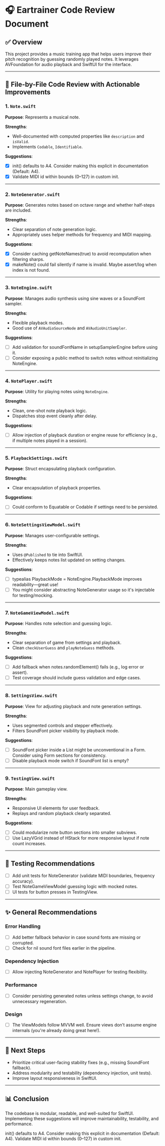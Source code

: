 # 🎧 Eartrainer Code Review Document

## ✅ Overview

This project provides a music training app that helps users improve their pitch recognition by guessing randomly played notes. It leverages AVFoundation for audio playback and SwiftUI for the interface.

---

## 📂 File-by-File Code Review with Actionable Improvements

### 1. `Note.swift`

**Purpose**: Represents a musical note.

**Strengths**:

- Well-documented with computed properties like `description` and `isValid`.
- Implements `Codable`, `Identifiable`.

**Suggestions**:

- [x] init() defaults to A4. Consider making this explicit in documentation (Default: A4).&#x20;
- [x] Validate MIDI id within bounds (0–127) in custom init.

---

### 2. `NoteGenerator.swift`

**Purpose**: Generates notes based on octave range and whether half-steps are included.

**Strengths**:

- Clear separation of note generation logic.
- Appropriately uses helper methods for frequency and MIDI mapping.

**Suggestions**:

- [x] Consider caching getNoteNames(true) to avoid recomputation when filtering sharps.
- [x] makeNote() could fail silently if name is invalid. Maybe assert/log when index is not found.

---

### 3. `NoteEngine.swift`

**Purpose**: Manages audio synthesis using sine waves or a SoundFont sampler.

**Strengths**:

- Flexible playback modes.
- Good use of `AVAudioSourceNode` and `AVAudioUnitSampler`.

**Suggestions**:

- [ ] Add validation for soundFontName in setupSamplerEngine before using it.
- [ ] Consider exposing a public method to switch notes without reinitializing NoteEngine.

---

### 4. `NotePlayer.swift`

**Purpose**: Utility for playing notes using `NoteEngine`.

**Strengths**:

- Clean, one-shot note playback logic.
- Dispatches stop event cleanly after delay.

**Suggestions**:

- [ ] Allow injection of playback duration or engine reuse for efficiency (e.g., if multiple notes played in a session).

---

### 5. `PlaybackSettings.swift`

**Purpose**: Struct encapsulating playback configuration.

**Strengths**:

- Clear encapsulation of playback properties.

**Suggestions**:

- [ ] Could conform to Equatable or Codable if settings need to be persisted.

---

### 6. `NoteSettingsViewModel.swift`

**Purpose**: Manages user-configurable settings.

**Strengths**:

- Uses `@Published` to tie into SwiftUI.
- Effectively keeps notes list updated on setting changes.

**Suggestions**:

- [ ] typealias PlaybackMode = NoteEngine.PlaybackMode improves readability—great use!
- [ ] You might consider abstracting NoteGenerator usage so it's injectable for testing/mocking.

---

### 7. `NoteGameViewModel.swift`

**Purpose**: Handles note selection and guessing logic.

**Strengths**:

- Clear separation of game from settings and playback.
- Clean `checkUserGuess` and `playNoteGuess` methods.

**Suggestions**:

- [ ] Add fallback when notes.randomElement() fails (e.g., log error or assert).
- [ ] Test coverage should include guess validation and edge cases.

---

### 8. `SettingsView.swift`

**Purpose**: View for adjusting playback and note generation settings.

**Strengths**:

- Uses segmented controls and stepper effectively.
- Filters SoundFont picker visibility by playback mode.

**Suggestions**:

- [ ] SoundFont picker inside a List might be unconventional in a Form. Consider using Form sections for consistency.
- [ ] Disable playback mode switch if SoundFont list is empty?

---

### 9. `TestingView.swift`

**Purpose**: Main gameplay view.

**Strengths**:

- Responsive UI elements for user feedback.
- Replays and random playback clearly separated.

**Suggestions**:

- [ ] Could modularize note button sections into smaller subviews.
- [ ] Use LazyVGrid instead of HStack for more responsive layout if note count increases.

---

## 🧪 Testing Recommendations

- [ ] Add unit tests for NoteGenerator (validate MIDI boundaries, frequency accuracy).
- [ ] Test NoteGameViewModel guessing logic with mocked notes.
- [ ] UI tests for button presses in TestingView.

---

## ✨ General Recommendations

### Error Handling

- [ ] Add better fallback behavior in case sound fonts are missing or corrupted.
- [ ] Check for nil sound font files earlier in the pipeline.

### Dependency Injection

- [ ] Allow injecting NoteGenerator and NotePlayer for testing flexibility.

### Performance

- [ ] Consider persisting generated notes unless settings change, to avoid unnecessary regeneration.

### Design

- [ ] The ViewModels follow MVVM well. Ensure views don’t assume engine internals (you're already doing great here!).

---

## 🏃 Next Steps

- Prioritize critical user-facing stability fixes (e.g., missing SoundFont fallback).
- Address modularity and testability (dependency injection, unit tests).
- Improve layout responsiveness in SwiftUI.

---

## 📊 Conclusion

The codebase is modular, readable, and well-suited for SwiftUI. Implementing these suggestions will improve maintainability, testability, and performance.

init() defaults to A4. Consider making this explicit in documentation (Default: A4). Validate MIDI id within bounds (0–127) in custom init.
